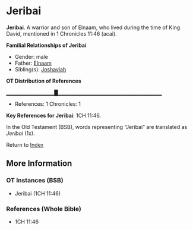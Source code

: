 # Jeribai
**Jeribai**. 
A warrior and son of Elnaam, who lived during the time of King David, mentioned in 1 Chronicles 11:46 (acai). 




**Familial Relationships of Jeribai**


* Gender: male
* Father: [Elnaam](Elnaam.md)
* Sibling(s): [Joshaviah](Joshaviah.md)


**OT Distribution of References**

▁▁▁▁▁▁▁▁▁▁▁▁█▁▁▁▁▁▁▁▁▁▁▁▁▁▁▁▁▁▁▁▁▁▁▁▁▁▁
* References: 1 Chronicles: 1



**Key References for Jeribai**: 
1CH 11:46. 


In the Old Testament (BSB), words representing “Jeribai” are translated as 
*Jeribai* (1x). 




Return to [Index](00-Index.md)

## More Information

### OT Instances (BSB)

* Jeribai (1CH 11:46)



### References (Whole Bible)

* 1CH 11:46




